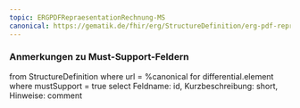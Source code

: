 ```yaml
---
topic: ERGPDFRepraesentationRechnung-MS
canonical: https://gematik.de/fhir/erg/StructureDefinition/erg-pdf-repraesentation-rechnung
---
```


### Anmerkungen zu Must-Support-Feldern

<fql>
from
	StructureDefinition
where 
    url = %canonical
for differential.element
where mustSupport = true
select
	Feldname: id, Kurzbeschreibung: short, Hinweise: comment
</fql>

